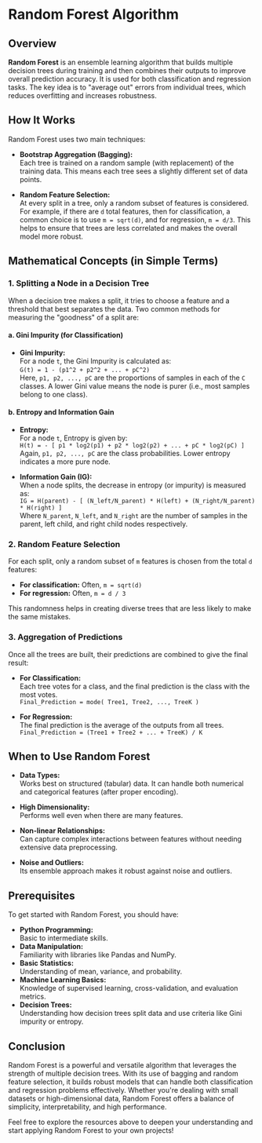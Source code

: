 # Random Forest Algorithm

## Overview

**Random Forest** is an ensemble learning algorithm that builds multiple decision trees during training and then combines their outputs to improve overall prediction accuracy. It is used for both classification and regression tasks. The key idea is to "average out" errors from individual trees, which reduces overfitting and increases robustness.

## How It Works

Random Forest uses two main techniques:

- **Bootstrap Aggregation (Bagging):**  
  Each tree is trained on a random sample (with replacement) of the training data. This means each tree sees a slightly different set of data points.

- **Random Feature Selection:**  
  At every split in a tree, only a random subset of features is considered. For example, if there are `d` total features, then for classification, a common choice is to use `m = sqrt(d)`, and for regression, `m = d/3`. This helps to ensure that trees are less correlated and makes the overall model more robust.

## Mathematical Concepts (in Simple Terms)

### 1. Splitting a Node in a Decision Tree

When a decision tree makes a split, it tries to choose a feature and a threshold that best separates the data. Two common methods for measuring the "goodness" of a split are:

#### a. Gini Impurity (for Classification)
- **Gini Impurity:**  
  For a node `t`, the Gini Impurity is calculated as:  
  `G(t) = 1 - (p1^2 + p2^2 + ... + pC^2)`  
  Here, `p1, p2, ..., pC` are the proportions of samples in each of the `C` classes. A lower Gini value means the node is purer (i.e., most samples belong to one class).

#### b. Entropy and Information Gain
- **Entropy:**  
  For a node `t`, Entropy is given by:  
  `H(t) = - [ p1 * log2(p1) + p2 * log2(p2) + ... + pC * log2(pC) ]`  
  Again, `p1, p2, ..., pC` are the class probabilities. Lower entropy indicates a more pure node.

- **Information Gain (IG):**  
  When a node splits, the decrease in entropy (or impurity) is measured as:  
  `IG = H(parent) - [ (N_left/N_parent) * H(left) + (N_right/N_parent) * H(right) ]`  
  Where `N_parent`, `N_left`, and `N_right` are the number of samples in the parent, left child, and right child nodes respectively.

### 2. Random Feature Selection

For each split, only a random subset of `m` features is chosen from the total `d` features:
- **For classification:** Often, `m = sqrt(d)`
- **For regression:** Often, `m = d / 3`

This randomness helps in creating diverse trees that are less likely to make the same mistakes.

### 3. Aggregation of Predictions

Once all the trees are built, their predictions are combined to give the final result:

- **For Classification:**  
  Each tree votes for a class, and the final prediction is the class with the most votes.  
  `Final_Prediction = mode( Tree1, Tree2, ..., TreeK )`

- **For Regression:**  
  The final prediction is the average of the outputs from all trees.  
  `Final_Prediction = (Tree1 + Tree2 + ... + TreeK) / K`

## When to Use Random Forest

- **Data Types:**  
  Works best on structured (tabular) data. It can handle both numerical and categorical features (after proper encoding).

- **High Dimensionality:**  
  Performs well even when there are many features.

- **Non-linear Relationships:**  
  Can capture complex interactions between features without needing extensive data preprocessing.

- **Noise and Outliers:**  
  Its ensemble approach makes it robust against noise and outliers.

## Prerequisites

To get started with Random Forest, you should have:
- **Python Programming:**  
  Basic to intermediate skills.
- **Data Manipulation:**  
  Familiarity with libraries like Pandas and NumPy.
- **Basic Statistics:**  
  Understanding of mean, variance, and probability.
- **Machine Learning Basics:**  
  Knowledge of supervised learning, cross-validation, and evaluation metrics.
- **Decision Trees:**  
  Understanding how decision trees split data and use criteria like Gini impurity or entropy.

## Conclusion

Random Forest is a powerful and versatile algorithm that leverages the strength of multiple decision trees. With its use of bagging and random feature selection, it builds robust models that can handle both classification and regression problems effectively. Whether you're dealing with small datasets or high-dimensional data, Random Forest offers a balance of simplicity, interpretability, and high performance.

Feel free to explore the resources above to deepen your understanding and start applying Random Forest to your own projects!

